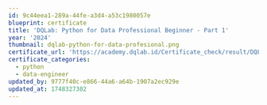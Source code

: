 ```yaml
---
id: 9c44eea1-289a-44fe-a3d4-a53c1980057e
blueprint: certificate
title: 'DQLab: Python for Data Professional Beginner - Part 1'
year: '2024'
thumbnail: dqlab-python-for-data-profesional.png
certificate_url: 'https://academy.dqlab.id/Certificate_check/result/DQLABINTP1RWOMGL/NONTRACK'
certificate_categories:
  - python
  - data-engineer
updated_by: 9777f40c-e866-44a6-a64b-1907a2ec929e
updated_at: 1748327302
---
```

